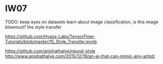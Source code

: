 # IW07
TODO:
keep eyes on datasets
learn about image classification, is this image blownout? 
the style transfer

https://github.com/Hvass-Labs/TensorFlow-Tutorials/blob/master/15_Style_Transfer.ipynb

https://github.com/anishathalye/neural-style
http://www.anishathalye.com/2015/12/19/an-ai-that-can-mimic-any-artist/